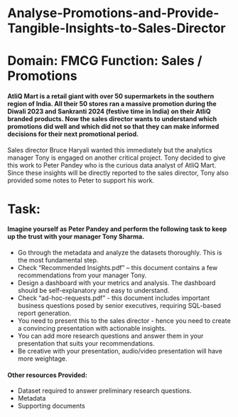 # Analyse-Promotions-and-Provide-Tangible-Insights-to-Sales-Director

# Domain:  FMCG       Function: Sales / Promotions

#### AtliQ Mart is a retail giant with over 50 supermarkets in the southern region of India. All their 50 stores ran a massive promotion during the Diwali 2023 and Sankranti 2024 (festive time in India) on their AtliQ branded products. Now the sales director wants to understand which promotions did well and which did not so that they can make informed decisions for their next promotional period.  

Sales director Bruce Haryali wanted this immediately but the analytics manager Tony is engaged on another critical project. Tony decided to give this work to Peter Pandey who is the curious data analyst of AtliQ Mart. Since these insights will be directly reported to the sales director, Tony also provided some notes to Peter to support his work.

# Task: 

#### Imagine yourself as Peter Pandey and perform the following task to keep up the trust with your manager Tony Sharma. 

* Go through the metadata and analyze the datasets thoroughly. This is the most fundamental step. 
* Check “Recommended Insights.pdf” – this document contains a few recommendations from your manager Tony.  
* Design a dashboard with your metrics and analysis. The dashboard should be self-explanatory and easy to understand.
* Check “ad-hoc-requests.pdf” - this document includes important business questions posed by senior executives, requiring SQL-based report generation.
* You need to present this to the sales director - hence you need to create a convincing presentation with actionable insights.  
* You can add more research questions and answer them in your presentation that suits your recommendations.  
* Be creative with your presentation, audio/video presentation will have more weightage.   

#### Other resources Provided:

* Dataset required to answer preliminary research questions.
* Metadata
* Supporting documents
